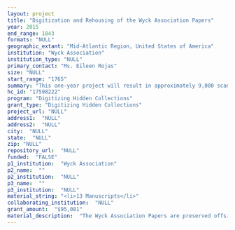 ```yaml
--- 
layout: project 
title: "Digitization and Rehousing of the Wyck Association Papers"
year: 2015
end_range: 1843
formats: "NULL"
geographic_extant: "Mid-Atlantic Region, United States of America"
institution: "Wyck Association"
institution_type: "NULL"
primary_contact: "Ms. Eileen Rojas"
size: "NULL"
start_range: "1765"
summary: "This one-year project will result in approximately 9,000 scans of leaves of correspondence and journal pages, contained within 13 boxes (310 folders) of the Wyck Papers. The primary focus will be on material dating from the late 18th century through the 1840s, a period when Wyck's residents played significant roles in the development of such Philadelphia institutions as the Franklin Institute and the Academy of Natural Sciences. This group of papers represents approximately 10% of the total collection and has been targeted because of its importance for humanities scholarship. Correspondence within the collection from influential Americans such as Charles Willson Peale, Bronson Alcott, John James Audubon, Thomas Say, William Bartram, and Thomas Nuttall remains largely unexplored by scholars. The collections of Hannah Marshall Haines (1765-1828), Reuben Haines III (1786-1831), and Jane Bowne Haines (1790-1843) will be digitized and rehoused. The digital database will be accessible to researchers online."
hc_id: "17598222"
program: "Digitizing Hidden Collections"
grant_type: "Digitizing Hidden Collections"
project_url: "NULL"
address1:  "NULL"
address2:  "NULL"
city:  "NULL"
state:  "NULL"
zip: "NULL"
repository_url:  "NULL"
funded:  "FALSE"
p1_institution:  "Wyck Association"
p2_name:  ""
p2_institution:  "NULL"
p3_name:  ""
p3_institution:  "NULL"
material_string: "<li>13 Manuscripts</li>"
collaborating_institution:  "NULL"
grant_amount:  "$95,081"
material_description:  "The Wyck Association Papers are preserved offsite, on deposit with the American Philosophical Society (Philadelphia, PA), which has been servicing them for more than 30 years. The papers comprise 151.5 linear feet, with significant material from each of the nine generations of the Wistar-Haines family. (As the Wyck property sometimes passed down through the female side, the family name associated with the site changed over time.) Encompassing a range of time from 1663 to 1972, the Wyck Association Papers provide a glimpse of the personal and business lives of the family members and the changing society around them. They include diaries, letters, accounts, bills and receipts, deeds, albums, and photographs. \n\n\n\nDespite the stunning array of notable American figures represented within the Wyck Association Papers, they have remained surprisingly unknown. Correspondence within the collection from influential Americans such as Charles Willson Peale, Bronson Alcott, John James Audubon, Thomas Say, Caspar Wistar, William Bartram, and Thomas Nuttall remain largely unexplored by scholars. \n\n\n\nWith this digitization project, the Wyck Association is committed to a long-term process of defining the place of the Wistar-Haines family members in the matrix of its time, through their roles as observers and sometimes leaders of social and cultural change over a period of centuries. To begin this process, the Wyck Association has chosen to start with one of the most exciting chapters in the story, the post-Revolution years of the young republic, represented in the Wyck Association Papers by correspondence and other documents associated with Hannah Marshall Haines (1765-1828), Reuben Haines III (1786-1831), and Jane Bowne Haines (1790-1843). \n\n\n\nCollectively these materials enhance themes of great significance in understanding early 19th century society, including natural history, women's history, social reform movements, Transcendentalism, educational and prison reforms, domestic manufactures and new technology, and self-sufficiency and sustainability."
---
```

